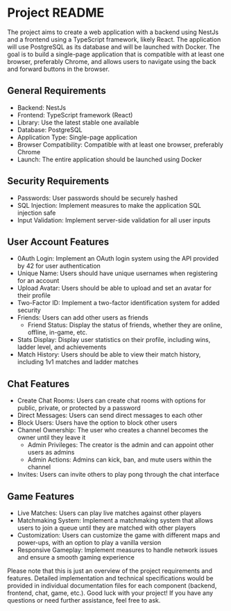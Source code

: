 # Project README

The project aims to create a web application with a backend using NestJs and a frontend using a TypeScript framework, likely React. The application will use PostgreSQL as its database and will be launched with Docker. The goal is to build a single-page application that is compatible with at least one browser, preferably Chrome, and allows users to navigate using the back and forward buttons in the browser.

## General Requirements

- Backend: NestJs
- Frontend: TypeScript framework (React)
- Library: Use the latest stable one available
- Database: PostgreSQL
- Application Type: Single-page application
- Browser Compatibility: Compatible with at least one browser, preferably Chrome
- Launch: The entire application should be launched using Docker

## Security Requirements

- Passwords: User passwords should be securely hashed
- SQL Injection: Implement measures to make the application SQL injection safe
- Input Validation: Implement server-side validation for all user inputs

## User Account Features

- 0Auth Login: Implement an OAuth login system using the API provided by 42 for user authentication
- Unique Name: Users should have unique usernames when registering for an account
- Upload Avatar: Users should be able to upload and set an avatar for their profile
- Two-Factor ID: Implement a two-factor identification system for added security
- Friends: Users can add other users as friends
  - Friend Status: Display the status of friends, whether they are online, offline, in-game, etc.
- Stats Display: Display user statistics on their profile, including wins, ladder level, and achievements
- Match History: Users should be able to view their match history, including 1v1 matches and ladder matches

## Chat Features

- Create Chat Rooms: Users can create chat rooms with options for public, private, or protected by a password
- Direct Messages: Users can send direct messages to each other
- Block Users: Users have the option to block other users
- Channel Ownership: The user who creates a channel becomes the owner until they leave it
  - Admin Privileges: The creator is the admin and can appoint other users as admins
  - Admin Actions: Admins can kick, ban, and mute users within the channel
- Invites: Users can invite others to play pong through the chat interface

## Game Features

- Live Matches: Users can play live matches against other players
- Matchmaking System: Implement a matchmaking system that allows users to join a queue until they are matched with other players
- Customization: Users can customize the game with different maps and power-ups, with an option to play a vanilla version
- Responsive Gameplay: Implement measures to handle network issues and ensure a smooth gaming experience

Please note that this is just an overview of the project requirements and features. Detailed implementation and technical specifications would be provided in individual documentation files for each component (backend, frontend, chat, game, etc.). Good luck with your project! If you have any questions or need further assistance, feel free to ask.
